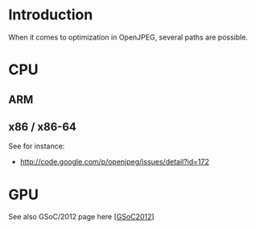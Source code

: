 # Introduction #

When it comes to optimization in OpenJPEG, several paths are possible.

# CPU #

## ARM ##

## x86 / x86-64 ##

See for instance:
  * http://code.google.com/p/openjpeg/issues/detail?id=172

# GPU #

See also GSoC/2012 page here [[GSoC2012](GSoC2012.md)]